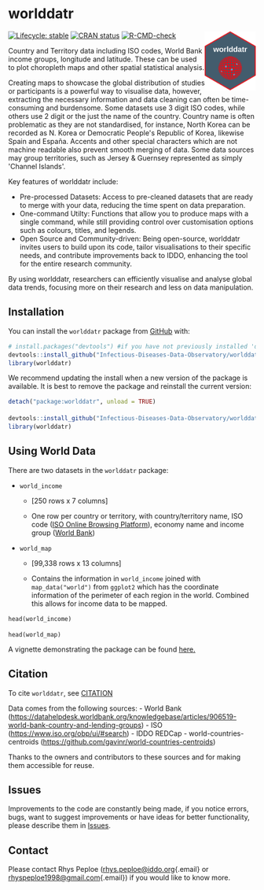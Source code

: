 # worlddatr

<!-- badges: start -->

<img src="man/figures/worlddatr_logo.png" align="right" height="120"/>

[![Lifecycle: stable](https://img.shields.io/badge/lifecycle-stable-green.svg)](https://lifecycle.r-lib.org/articles/stages.html#stable) [![CRAN status](https://www.r-pkg.org/badges/version/iddoverse)](https://CRAN.R-project.org/package=iddoverse) [![R-CMD-check](https://github.com/taxonomicallyinformedannotation/tima/actions/workflows/R-CMD-check.yaml/badge.svg)](https://github.com/taxonomicallyinformedannotation/tima/actions/workflows/R-CMD-check.yaml)

<!-- badges: end -->

Country and Territory data including ISO codes, World Bank income groups, longitude and latitude. These can be used to plot choropleth maps and other spatial statistical analysis.

Creating maps to showcase the global distribution of studies or participants is a powerful way to visualise data, however, extracting the necessary information and data cleaning can often be time-consuming and burdensome. Some datasets use 3 digit ISO codes, while others use 2 digit or the just the name of the country. Country name is often problematic as they are not standardised, for instance, North Korea can be recorded as N. Korea or Democratic People's Republic of Korea, likewise Spain and España. Accents and other special characters which are not machine readable also prevent smooth merging of data. Some data sources may group territories, such as Jersey & Guernsey represented as simply 'Channel Islands'.

Key features of worlddatr include:

-   Pre-processed Datasets: Access to pre-cleaned datasets that are ready to merge with your data, reducing the time spent on data preparation.
-   One-command Utilty: Functions that allow you to produce maps with a single command, while still providing control over customisation options such as colours, titles, and legends.
-   Open Source and Community-driven: Being open-source, worlddatr invites users to build upon its code, tailor visualisations to their specific needs, and contribute improvements back to IDDO, enhancing the tool for the entire research community.

By using worlddatr, researchers can efficiently visualise and analyse global data trends, focusing more on their research and less on data manipulation.

## Installation

You can install the `worlddatr` package from [GitHub](https://github.com/) with:

``` r
# install.packages("devtools") #if you have not previously installed 'devtools' on your machine
devtools::install_github("Infectious-Diseases-Data-Observatory/worlddatr", dependencies = TRUE, build_vignettes = TRUE)
library(worlddatr)
```

We recommend updating the install when a new version of the package is available. It is best to remove the package and reinstall the current version:

``` r
detach("package:worlddatr", unload = TRUE)

devtools::install_github("Infectious-Diseases-Data-Observatory/worlddatr", dependencies = TRUE, build_vignettes = TRUE)
library(worlddatr)
```

## Using World Data

There are two datasets in the `worlddatr` package:

-   `world_income`

    -   [250 rows x 7 columns]

    -   One row per country or territory, with country/territory name, ISO code ([ISO Online Browsing Platform](https://www.iso.org/obp/ui/#search)), economy name and income group ([World Bank](https://datahelpdesk.worldbank.org/knowledgebase/articles/906519-world-bank-country-and-lending-groups))

-   `world_map`

    -   [99,338 rows x 13 columns]

    -   Contains the information in `world_income` joined with `map_data("world")` from `ggplot2` which has the coordinate information of the perimeter of each region in the world. Combined this allows for income data to be mapped.

```{r}
head(world_income)

head(world_map)
```

A vignette demonstrating the package can be found [here.](https://infectious-diseases-data-observatory.github.io/worlddatr/articles/worlddatr.html)

## Citation

To cite `worlddatr`, see [CITATION](https://github.com/Infectious-Diseases-Data-Observatory/worlddatr/blob/main/inst/CITATION)

Data comes from the following sources: - World Bank (<https://datahelpdesk.worldbank.org/knowledgebase/articles/906519-world-bank-country-and-lending-groups>) - ISO (<https://www.iso.org/obp/ui/#search>) - IDDO REDCap - world-countries-centroids (<https://github.com/gavinr/world-countries-centroids>)

Thanks to the owners and contributors to these sources and for making them accessible for reuse.

## Issues

Improvements to the code are constantly being made, if you notice errors, bugs, want to suggest improvements or have ideas for better functionality, please describe them in [Issues](https://github.com/Infectious-Diseases-Data-Observatory/worlddatr/issues).

## Contact

Please contact Rhys Peploe ([rhys.peploe\@iddo.org](mailto:rhys.peploe@iddo.org){.email} or [rhyspeploe1998\@gmail.com](mailto:rhyspeploe1998@gmail.com){.email}) if you would like to know more.
